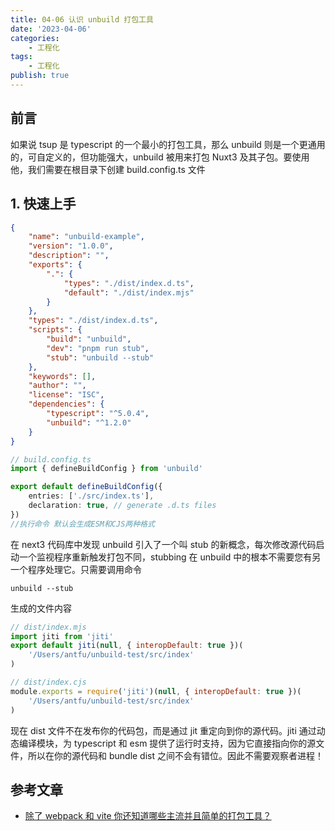 ```yaml
---
title: 04-06 认识 unbuild 打包工具
date: '2023-04-06'
categories:
    - 工程化
tags:
    - 工程化
publish: true
---
```


## 前言

如果说 tsup 是 typescript 的一个最小的打包工具，那么 unbuild 则是一个更通用的，可自定义的，但功能强大，unbuild 被用来打包 Nuxt3 及其子包。要使用他，我们需要在根目录下创建 build.config.ts 文件

## 1. 快速上手

```json
{
    "name": "unbuild-example",
    "version": "1.0.0",
    "description": "",
    "exports": {
        ".": {
            "types": "./dist/index.d.ts",
            "default": "./dist/index.mjs"
        }
    },
    "types": "./dist/index.d.ts",
    "scripts": {
        "build": "unbuild",
        "dev": "pnpm run stub",
        "stub": "unbuild --stub"
    },
    "keywords": [],
    "author": "",
    "license": "ISC",
    "dependencies": {
        "typescript": "^5.0.4",
        "unbuild": "^1.2.0"
    }
}
```

```ts
// build.config.ts
import { defineBuildConfig } from 'unbuild'

export default defineBuildConfig({
    entries: ['./src/index.ts'],
    declaration: true, // generate .d.ts files
})
//执行命令 默认会生成ESM和CJS两种格式
```

在 next3 代码库中发现 unbuild 引入了一个叫 stub 的新概念，每次修改源代码启动一个监视程序重新触发打包不同，stubbing 在 unbuild 中的根本不需要您有另一个程序处理它。只需要调用命令

```shell
unbuild --stub

```

生成的文件内容

```js
// dist/index.mjs
import jiti from 'jiti'
export default jiti(null, { interopDefault: true })(
    '/Users/antfu/unbuild-test/src/index'
)

// dist/index.cjs
module.exports = require('jiti')(null, { interopDefault: true })(
    '/Users/antfu/unbuild-test/src/index'
)
```

现在 dist 文件不在发布你的代码包，而是通过 jit 重定向到你的源代码。jiti 通过动态编译模块，为 typescript 和 esm 提供了运行时支持，因为它直接指向你的源文件，所以在你的源代码和 bundle dist 之间不会有错位。因此不需要观察者进程！

## 参考文章

-   [除了 webpack 和 vite 你还知道哪些主流并且简单的打包工具？](https://blog.csdn.net/qq_25122581/article/details/121746261)
